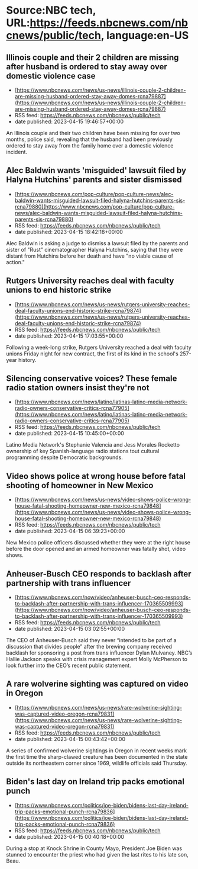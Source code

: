 # Source:NBC tech, URL:https://feeds.nbcnews.com/nbcnews/public/tech, language:en-US

## Illinois couple and their 2 children are missing after husband is ordered to stay away over domestic violence case
 - [https://www.nbcnews.com/news/us-news/illinois-couple-2-children-are-missing-husband-ordered-stay-away-domes-rcna79887](https://www.nbcnews.com/news/us-news/illinois-couple-2-children-are-missing-husband-ordered-stay-away-domes-rcna79887)
 - RSS feed: https://feeds.nbcnews.com/nbcnews/public/tech
 - date published: 2023-04-15 19:46:57+00:00

An Illinois couple and their two children have been missing for over two months, police said, revealing that the husband had been previously ordered to stay away from the family home over a domestic violence incident.

## Alec Baldwin wants 'misguided' lawsuit filed by Halyna Hutchins' parents and sister dismissed
 - [https://www.nbcnews.com/pop-culture/pop-culture-news/alec-baldwin-wants-misguided-lawsuit-filed-halyna-hutchins-parents-sis-rcna79880](https://www.nbcnews.com/pop-culture/pop-culture-news/alec-baldwin-wants-misguided-lawsuit-filed-halyna-hutchins-parents-sis-rcna79880)
 - RSS feed: https://feeds.nbcnews.com/nbcnews/public/tech
 - date published: 2023-04-15 18:42:18+00:00

Alec Baldwin is asking a judge to dismiss a lawsuit filed by the parents and sister of "Rust" cinematographer Halyna Hutchins, saying that they were distant from Hutchins before her death and have "no viable cause of action."

## Rutgers University reaches deal with faculty unions to end historic strike
 - [https://www.nbcnews.com/news/us-news/rutgers-university-reaches-deal-faculty-unions-end-historic-strike-rcna79874](https://www.nbcnews.com/news/us-news/rutgers-university-reaches-deal-faculty-unions-end-historic-strike-rcna79874)
 - RSS feed: https://feeds.nbcnews.com/nbcnews/public/tech
 - date published: 2023-04-15 17:03:55+00:00

Following a week-long strike, Rutgers University reached a deal with faculty unions Friday night for new contract, the first of its kind in the school's 257-year history.

## Silencing conservative voices? These female radio station owners insist they're not
 - [https://www.nbcnews.com/news/latino/latinas-latino-media-network-radio-owners-conservative-critics-rcna77905](https://www.nbcnews.com/news/latino/latinas-latino-media-network-radio-owners-conservative-critics-rcna77905)
 - RSS feed: https://feeds.nbcnews.com/nbcnews/public/tech
 - date published: 2023-04-15 10:45:00+00:00

Latino Media Network's Stephanie Valencia and Jess Morales Rocketto ownership of key Spanish-language radio stations tout cultural programming despite Democratic backgrounds.

## Video shows police at wrong house before fatal shooting of homeowner in New Mexico
 - [https://www.nbcnews.com/news/us-news/video-shows-police-wrong-house-fatal-shooting-homeowner-new-mexico-rcna79848](https://www.nbcnews.com/news/us-news/video-shows-police-wrong-house-fatal-shooting-homeowner-new-mexico-rcna79848)
 - RSS feed: https://feeds.nbcnews.com/nbcnews/public/tech
 - date published: 2023-04-15 06:39:23+00:00

New Mexico police officers discussed whether they were at the right house before the door opened and an armed homeowner was fatally shot, video shows.

## Anheuser-Busch CEO responds to backlash after partnership with trans influencer
 - [https://www.nbcnews.com/now/video/anheuser-busch-ceo-responds-to-backlash-after-partnership-with-trans-influencer-170365509993](https://www.nbcnews.com/now/video/anheuser-busch-ceo-responds-to-backlash-after-partnership-with-trans-influencer-170365509993)
 - RSS feed: https://feeds.nbcnews.com/nbcnews/public/tech
 - date published: 2023-04-15 03:02:55+00:00

The CEO of Anheuser-Busch said they never “intended to be part of a discussion that divides people” after the brewing company received backlash for sponsoring a post from trans influencer Dylan Mulvaney. NBC’s Hallie Jackson speaks with crisis management expert Molly McPherson to look further into the CEO’s recent public statement.

## A rare wolverine sighting was captured on video in Oregon
 - [https://www.nbcnews.com/news/us-news/rare-wolverine-sighting-was-captured-video-oregon-rcna79831](https://www.nbcnews.com/news/us-news/rare-wolverine-sighting-was-captured-video-oregon-rcna79831)
 - RSS feed: https://feeds.nbcnews.com/nbcnews/public/tech
 - date published: 2023-04-15 00:43:42+00:00

A series of confirmed wolverine sightings in Oregon in recent weeks mark the first time the sharp-clawed creature has been documented in the state outside its northeastern corner since 1969, wildlife officials said Thursday.

## Biden's last day on Ireland trip packs emotional punch
 - [https://www.nbcnews.com/politics/joe-biden/bidens-last-day-ireland-trip-packs-emotional-punch-rcna79836](https://www.nbcnews.com/politics/joe-biden/bidens-last-day-ireland-trip-packs-emotional-punch-rcna79836)
 - RSS feed: https://feeds.nbcnews.com/nbcnews/public/tech
 - date published: 2023-04-15 00:40:18+00:00

During a stop at Knock Shrine in County Mayo, President Joe Biden was stunned to encounter the priest who had given the last rites to his late son, Beau.

